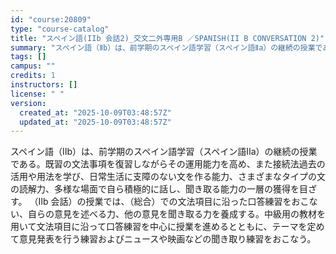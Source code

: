 ```yaml
---
id: "course:20809"
type: "course-catalog"
title: "スペイン語(IIb 会話2)_交文二外専用B ／SPANISH(II B CONVERSATION 2)"
summary: "スペイン語（Ⅱb）は、前学期のスペイン語学習（スペイン語Ⅱa）の継続の授業である。既習の文法事項を復習しながらその運用能力を高め、また接続法過去の活用や用法を学び、日常生活に支障のない文を作る能力、さまざまなタイプの文の読解力、多様な場面で…"
tags: []
campus: ""
credits: 1
instructors: []
license: " "
version:
  created_at: "2025-10-09T03:48:57Z"
  updated_at: "2025-10-09T03:48:57Z"
---
```


スペイン語（Ⅱb）は、前学期のスペイン語学習（スペイン語Ⅱa）の継続の授業である。既習の文法事項を復習しながらその運用能力を高め、また接続法過去の活用や用法を学び、日常生活に支障のない文を作る能力、さまざまなタイプの文の読解力、多様な場面で自ら積極的に話し、聞き取る能力の一層の獲得を目ざす。 （Ⅱb 会話）の授業では、（総合）での文法項目に沿った口答練習をおこない、自らの意見を述べる力、他の意見を聞き取る力を養成する。中級用の教材を用いて文法項目に沿って口答練習を中心に授業を進めるとともに、テーマを定めて意見発表を行う練習およびニュースや映画などの聞き取り練習をおこなう。
